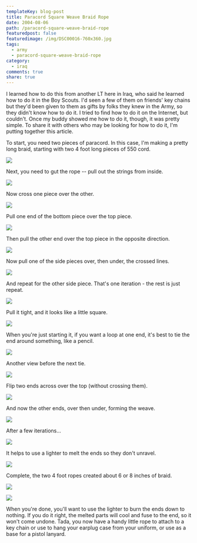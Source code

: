 ```yaml
---
templateKey: blog-post
title: Paracord Square Weave Braid Rope
date: 2004-08-06
path: /paracord-square-weave-braid-rope
featuredpost: false
featuredimage: /img/DSC00016-760x360.jpg
tags:
  - army
  - paracord-square-weave-braid-rope
category:
  - iraq
comments: true
share: true
---
```


I learned how to do this from another LT here in Iraq, who said he learned how to do it in the Boy Scouts. I'd seen a few of them on friends' key chains but they'd been given to them as gifts by folks they knew in the Army, so they didn't know how to do it. I tried to find how to do it on the Internet, but couldn't. Once my buddy showed me how to do it, though, it was pretty simple. To share it with others who may be looking for how to do it, I'm putting together this article.

To start, you need two pieces of paracord. In this case, I'm making a pretty long braid, starting with two 4 foot long pieces of 550 cord.

![](/img/DSC00001.jpg)

Next, you need to gut the rope -- pull out the strings from inside.

![](/img/DSC00002-rope.jpg)

Now cross one piece over the other.

![](/img/DSC00003.jpg)

Pull one end of the bottom piece over the top piece.

![](/img/DSC00004.jpg)

Then pull the other end over the top piece in the opposite direction.

![](/img/DSC00005.jpg)

Now pull one of the side pieces over, then under, the crossed lines.

![](/img/DSC00006.jpg)

And repeat for the other side piece. That's one iteration - the rest is just repeat.

![](/img/DSC00007.jpg)

Pull it tight, and it looks like a little square.

![](/img/DSC00008.jpg)

When you're just starting it, if you want a loop at one end, it's best to tie the end around something, like a pencil.

![](/img/DSC00009.jpg)

Another view before the next tie.

![](/img/DSC00010-rope.jpg)

Flip two ends across over the top (without crossing them).

![](/img/DSC00011.jpg)

And now the other ends, over then under, forming the weave.

![](/img/DSC00012.jpg)

After a few iterations...

![](/img/DSC00014.jpg)

It helps to use a lighter to melt the ends so they don't unravel.

![](/img/DSC00015.jpg)

Complete, the two 4 foot ropes created about 6 or 8 inches of braid.

![](/img/DSC00016.jpg)

![](/img/DSC00018.jpg)

When you're done, you'll want to use the lighter to burn the ends down to nothing. If you do it right, the melted parts will cool and fuse to the end, so it won't come undone. Tada, you now have a handy little rope to attach to a key chain or use to hang your earplug case from your uniform, or use as a base for a pistol lanyard.
